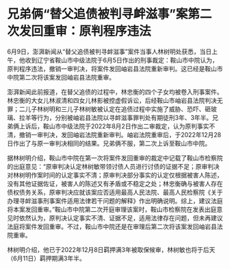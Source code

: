 

# 兄弟俩“替父追债被判寻衅滋事”案第二次发回重审：原判程序违法

6月9日，澎湃新闻从“替父追债被判寻衅滋事”案件当事人林树明处获悉，当日上午，他收到辽宁省鞍山市中级法院于6月5日作出的刑事裁定：鞍山市中院认为，原判程序违法，撤销一审判决，将案件发回岫岩县法院重新审判。这已经是鞍山市中院第二次将该案发回岫岩县法院重审。

澎湃新闻此前报道，在替父追债的过程中，林忠衡的四个子女均被卷入刑事案件。林忠衡的大女儿林淑清和四女儿林影被控虚假诉讼，后经鞍山市岫岩县法院判决无罪；二儿子林树明和三儿子林树敏被认定在追债过程中实施了威胁、恐吓、砸玻璃、拉羊等行为，分别被岫岩县法院以寻衅滋事罪判处有期徒刑3年、3年半。兄弟俩上诉后，鞍山市中级法院于2022年8月2日作出二审裁定，认为原判事实不清，撤销一审判决，发回岫岩法院重新审判。岫岩法院重审后，于2022年12月28日作出了与原一审判决相同的结果。兄弟俩不服，第二次上诉至鞍山市中院。

据林树明介绍，鞍山市中院在第一次将案件发回重审的裁定中记载了鞍山市检察院的出庭意见：“原审判决认定林树敏带领讨债人员进行讨债的证据不足；原审判决对林树明作案时间的认定事实不清；原审判决部分事实的认定仅根据被害人陈述，没有其他证据佐证，被害人的陈述又有矛盾或不稳定之处；林忠衡确与被害人存在债权债务关系，原审判决应就该案应否适用最高人民法院、最高人民检察院《关于办理寻衅滋事刑事案件适用法律若干问题的解释》作出明确说明。综上，建议法庭将本案发回重审。”鞍山市中院第二次开庭审理该案时，鞍山市检察院在发表出庭意见时依然认为，原判决认定事实不清、证据不足，适用法律存在问题，但未再建议法庭将案件发回重审。不过，鞍山市中院还是在审理后第二次将该案发回岫岩县法院重审。

林树明介绍，他已于2022年12月8日羁押满3年被取保候审，林树敏也将于后天（6月11日）羁押期满3年半。

